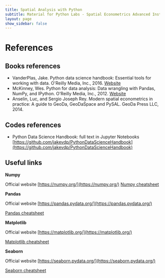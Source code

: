 ```yaml
---
title: Spatial Analysis with Python
subtitle: Material for Python Labs - Spatial Econometrics Advanced Institute 2021
layout: page
show_sidebar: false
---
```


# References
## Books references

- VanderPlas, Jake. Python data science handbook: Essential tools for working with data.  O'Reilly Media, Inc., 2016. [Website](https://jakevdp.github.io/PythonDataScienceHandbook/)
- McKinney, Wes. Python for data analysis: Data wrangling with Pandas, NumPy, and IPython.  O'Reilly Media, Inc., 2012. [Website](https://wesmckinney.com/pages/book.html)
- Anselin, Luc, and Sergio Joseph Rey. Modern spatial econometrics in practice: A guide to GeoDa, GeoDaSpace and PySAL. GeoDa Press LLC, 2014.

## Codes references

- Python Data Science Handbook: full text in Jupyter Notebooks [https://github.com/jakevdp/PythonDataScienceHandbook](https://github.com/jakevdp/PythonDataScienceHandbook)

## Useful links

**Numpy** 

Official website [https://numpy.org/](https://numpy.org/) 
[Numpy cheatsheet](https://www.google.com/url?sa=t&rct=j&q=&esrc=s&source=web&cd=&ved=2ahUKEwiSppic-NPwAhWa7aQKHVxiDlwQFjAAegQIBBAD&url=https%3A%2F%2Fpandas.pydata.org%2FPandas_Cheat_Sheet.pdf&usg=AOvVaw2Z0H-ttrFe-41ta-Cnkf55)

**Pandas** 

Official website [https://pandas.pydata.org/](https://pandas.pydata.org/)

[Pandas cheatsheet](https://www.google.com/url?sa=t&rct=j&q=&esrc=s&source=web&cd=&ved=2ahUKEwiSppic-NPwAhWa7aQKHVxiDlwQFjAAegQIBBAD&url=https%3A%2F%2Fpandas.pydata.org%2FPandas_Cheat_Sheet.pdf&usg=AOvVaw2Z0H-ttrFe-41ta-Cnkf55)

**Matplotlib** 

Official website [https://matplotlib.org/](https://matplotlib.org/)

[Matplotlib cheatsheet](https://github.com/matplotlib/cheatsheets)

**Seaborn** 

Official website [https://seaborn.pydata.org/](https://seaborn.pydata.org/)

[Seaborn cheatsheet](https://www.google.com/url?sa=t&rct=j&q=&esrc=s&source=web&cd=&cad=rja&uact=8&ved=2ahUKEwi7htj7-NPwAhWSsaQKHTkRAh8QFjABegQIAhAD&url=https%3A%2F%2Fs3.amazonaws.com%2Fassets.datacamp.com%2Fblog_assets%2FPython_Seaborn_Cheat_Sheet.pdf&usg=AOvVaw2nC8tSzyTGP-NUIHjtkFmx)
